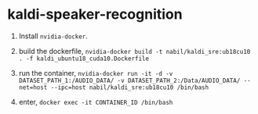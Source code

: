 # kaldi-speaker-recognition

1. Install `nvidia-docker`.

2. build the dockerfile, `nvidia-docker build -t nabil/kaldi_sre:ub18cu10 . -f kaldi_ubuntu18_cuda10.Dockerfile`

3. run the container, `nvidia-docker run -it -d -v DATASET_PATH_1:/AUDIO_DATA/ -v DATASET_PATH_2:/Data/AUDIO_DATA/ --net=host --ipc=host nabil/kaldi_sre:ub18cu10 /bin/bash`

4. enter, `docker exec -it CONTAINER_ID /bin/bash`